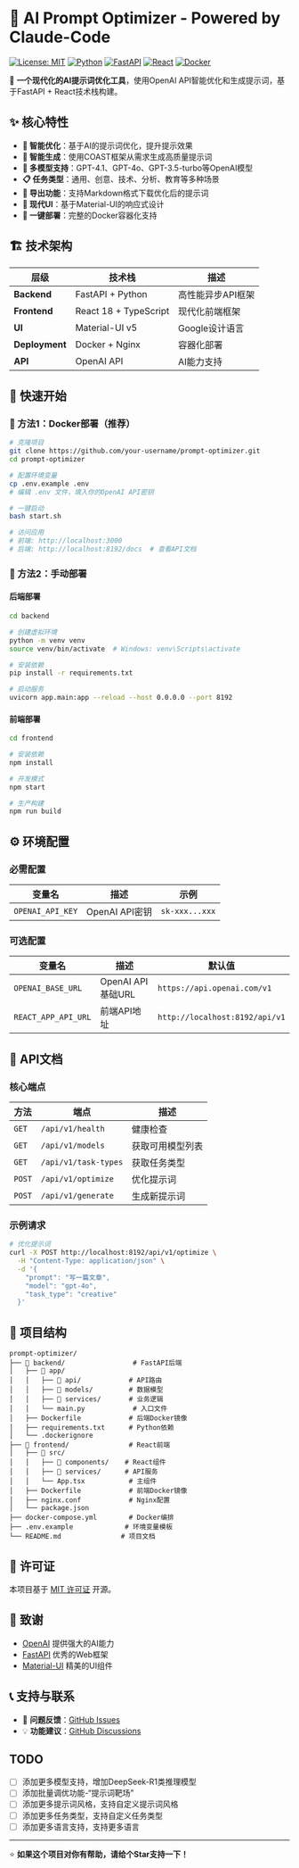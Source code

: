 # 🚀 AI Prompt Optimizer - Powered by Claude-Code

[![License: MIT](https://img.shields.io/badge/License-MIT-yellow.svg)](https://opensource.org/licenses/MIT)
[![Python](https://img.shields.io/badge/Python-3.8+-blue.svg)](https://www.python.org/downloads/)
[![FastAPI](https://img.shields.io/badge/FastAPI-0.104+-green.svg)](https://fastapi.tiangolo.com/)
[![React](https://img.shields.io/badge/React-18+-61DAFB.svg)](https://react.dev/)
[![Docker](https://img.shields.io/badge/Docker-Ready-blue.svg)](https://www.docker.com/)

🎯 **一个现代化的AI提示词优化工具**，使用OpenAI API智能优化和生成提示词，基于FastAPI + React技术栈构建。

## ✨ 核心特性

- **🔧 智能优化**：基于AI的提示词优化，提升提示效果
- **🎨 智能生成**：使用COAST框架从需求生成高质量提示词
- **🤖 多模型支持**：GPT-4.1、GPT-4o、GPT-3.5-turbo等OpenAI模型
- **📋 任务类型**：通用、创意、技术、分析、教育等多种场景
- **💾 导出功能**：支持Markdown格式下载优化后的提示词
- **🎨 现代UI**：基于Material-UI的响应式设计
- **🐳 一键部署**：完整的Docker容器化支持

## 🏗️ 技术架构

| 层级 | 技术栈 | 描述 |
|---|---|---|
| **Backend** | FastAPI + Python | 高性能异步API框架 |
| **Frontend** | React 18 + TypeScript | 现代化前端框架 |
| **UI** | Material-UI v5 | Google设计语言 |
| **Deployment** | Docker + Nginx | 容器化部署 |
| **API** | OpenAI API | AI能力支持 |

## 🚦 快速开始

### 🐳 方法1：Docker部署（推荐）

```bash
# 克隆项目
git clone https://github.com/your-username/prompt-optimizer.git
cd prompt-optimizer

# 配置环境变量
cp .env.example .env
# 编辑 .env 文件，填入你的OpenAI API密钥

# 一键启动
bash start.sh

# 访问应用
# 前端: http://localhost:3000
# 后端: http://localhost:8192/docs  # 查看API文档
```

### 🔧 方法2：手动部署

#### 后端部署
```bash
cd backend

# 创建虚拟环境
python -m venv venv
source venv/bin/activate  # Windows: venv\Scripts\activate

# 安装依赖
pip install -r requirements.txt

# 启动服务
uvicorn app.main:app --reload --host 0.0.0.0 --port 8192
```

#### 前端部署
```bash
cd frontend

# 安装依赖
npm install

# 开发模式
npm start

# 生产构建
npm run build
```

## ⚙️ 环境配置

### 必需配置
| 变量名 | 描述 | 示例 |
|---|---|---|
| `OPENAI_API_KEY` | OpenAI API密钥 | `sk-xxx...xxx` |

### 可选配置
| 变量名 | 描述 | 默认值 |
|---|---|---|
| `OPENAI_BASE_URL` | OpenAI API基础URL | `https://api.openai.com/v1` |
| `REACT_APP_API_URL` | 前端API地址 | `http://localhost:8192/api/v1` |

## 🔌 API文档

### 核心端点
| 方法 | 端点 | 描述 |
|---|---|---|
| `GET` | `/api/v1/health` | 健康检查 |
| `GET` | `/api/v1/models` | 获取可用模型列表 |
| `GET` | `/api/v1/task-types` | 获取任务类型 |
| `POST` | `/api/v1/optimize` | 优化提示词 |
| `POST` | `/api/v1/generate` | 生成新提示词 |

### 示例请求
```bash
# 优化提示词
curl -X POST http://localhost:8192/api/v1/optimize \
  -H "Content-Type: application/json" \
  -d '{
    "prompt": "写一篇文章",
    "model": "gpt-4o",
    "task_type": "creative"
  }'
```

## 📁 项目结构

```
prompt-optimizer/
├── 📁 backend/                 # FastAPI后端
│   ├── 📁 app/
│   │   ├── 📁 api/            # API路由
│   │   ├── 📁 models/         # 数据模型
│   │   ├── 📁 services/       # 业务逻辑
│   │   └── main.py            # 入口文件
│   ├── Dockerfile            # 后端Docker镜像
│   ├── requirements.txt      # Python依赖
│   └── .dockerignore
├── 📁 frontend/               # React前端
│   ├── 📁 src/
│   │   ├── 📁 components/    # React组件
│   │   ├── 📁 services/      # API服务
│   │   └── App.tsx           # 主组件
│   ├── Dockerfile            # 前端Docker镜像
│   ├── nginx.conf            # Nginx配置
│   └── package.json
├── docker-compose.yml        # Docker编排
├── .env.example             # 环境变量模板
└── README.md               # 项目文档
```

## 📄 许可证

本项目基于 [MIT 许可证](LICENSE) 开源。

## 🙏 致谢

- [OpenAI](https://openai.com/) 提供强大的AI能力
- [FastAPI](https://fastapi.tiangolo.com/) 优秀的Web框架
- [Material-UI](https://mui.com/) 精美的UI组件

## 📞 支持与联系

- 🐛 **问题反馈**：[GitHub Issues](https://github.com/MinJung-Go/Prompt-Optimizer/issues)
- 💡 **功能建议**：[GitHub Discussions](https://github.com/MinJung-Go/Prompt-Optimizer/discussions)

## TODO
- [ ] 添加更多模型支持，增加DeepSeek-R1类推理模型
- [ ] 添加批量调优功能-“提示词靶场”
- [ ] 添加更多提示词风格，支持自定义提示词风格
- [ ] 添加更多任务类型，支持自定义任务类型
- [ ] 添加更多语言支持，支持更多语言

---

⭐ **如果这个项目对你有帮助，请给个Star支持一下！**
